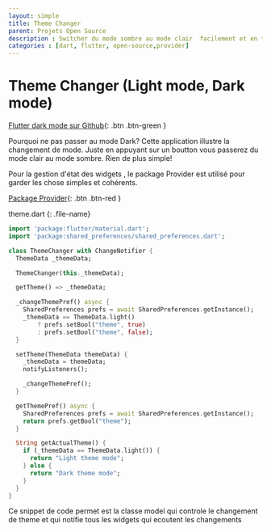 ```yaml
---
layout: simple
title: Theme Changer
parent: Projets Open Source
description : Switcher du mode sombre au mode clair  facilement et en temps réel grâce au package Provider
categories : [dart, flutter, open-source,provider]
---
```


# Theme Changer (Light mode, Dark mode)

[Flutter dark mode sur Github](https://github.com/CorneilleEdi/flutter_dark_mode){: .btn .btn-green }


Pourquoi ne pas passer au mode Dark?
Cette application illustre la changement de mode. Juste en appuyant sur un boutton vous passerez du mode clair au mode sombre. Rien de plus simple!

Pour la gestion d'état des widgets , le package Provider est utilisé pour garder les chose simples et cohérents.

[Package Provider](https://pub.dev/packages/provider){: .btn .btn-red }



theme.dart
{: .file-name} 
``` dart 
import 'package:flutter/material.dart';
import 'package:shared_preferences/shared_preferences.dart';

class ThemeChanger with ChangeNotifier {
  ThemeData _themeData;

  ThemeChanger(this._themeData);

  getTheme() => _themeData;

  _changeThemePref() async {
    SharedPreferences prefs = await SharedPreferences.getInstance();
    _themeData == ThemeData.light()
        ? prefs.setBool("theme", true)
        : prefs.setBool("theme", false);
  }

  setTheme(ThemeData themeData) {
    _themeData = themeData;
    notifyListeners();

    _changeThemePref();
  }

  getThemePref() async {
    SharedPreferences prefs = await SharedPreferences.getInstance();
    return prefs.getBool("theme");
  }

  String getActualTheme() {
    if (_themeData == ThemeData.light()) {
      return "Light theme mode";
    } else {
      return "Dark theme mode";
    }
  }
}
```

Ce snippet de code permet est la classe model qui controle le changement de theme et qui notifie tous les widgets qui ecoutent les changements
